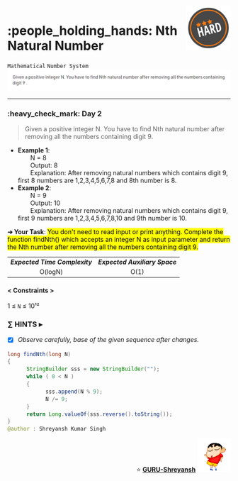<img align='right' src="https://github.com/guru-shreyansh/GeeksforGeeks-30-Days-of-Code/blob/main/!DOC!/Hard%231.png" width="100">
<h1>:people_holding_hands: Nth Natural Number</h1>

`Mathematical`
`Number System`
<img align='centre' src="https://github.com/guru-shreyansh/GeeksforGeeks-30-Days-of-Code/blob/main/Day%3C02%3E/D02.png">
________________________________________________________________________________________________________________________________________________________
<h3>:heavy_check_mark: Day 2</h3>
<blockquote>Given a positive integer N. You have to find Nth natural number after removing all the numbers containing digit 9.</blockquote>

* **Example 1**:<br>
&emsp;&emsp;N = 8<br>
&emsp;&emsp;Output: 8<br>
&emsp;&emsp;Explanation: After removing natural numbers which contains digit 9, first 8 numbers are 1,2,3,4,5,6,7,8 and 8th number is 8.<br>
* **Example 2**:<br>
&emsp;&emsp;N = 9<br>
&emsp;&emsp;Output: 10<br>
&emsp;&emsp;Explanation: After removing natural numbers which contains digit 9, first 9 numbers are 1,2,3,4,5,6,7,8,10 and 9th number is 10.<br>

**➔ Your Task**:
<mark>You don't need to read input or print anything. Complete the function findNth() which accepts an integer N as input parameter and return the Nth number
  after removing all the numbers containing digit 9.</mark>

<table align="center">
      <tr><td><em><b>Expected Time Complexity</td> <td><em><b>Expected Auxiliary Space</td></tr>
      <tr><td align="center">O(logN)</td> <td align="center">O(1)</td></tr>
</table>

#### < Constraints >
1  ≤ ` N ` ≤  10¹²<br>

###      ∑ HINTS ▸
- [x] _Observe carefully, base of the given sequence after changes._
```java
long findNth(long N)
{
      StringBuilder sss = new StringBuilder("");
      while ( 0 < N )
      {
            sss.append(N % 9);
            N /= 9;
      }
      return Long.valueOf(sss.reverse().toString());
}
@author : Shreyansh Kumar Singh
```
<p align="right"> ⭐️ <a href="https://github.com/GURU-Shreyansh" target="_blank"> <b>GURU-Shreyansh</b></a>
      <img src="https://github.com/guru-shreyansh/GeeksforGeeks-30-Days-of-Code/blob/main/!DOC!/GIF--Shinchan-vIxKKPtpfnL1K.gif" width="75"> </p>
<!--
#GURU ツ
-->
